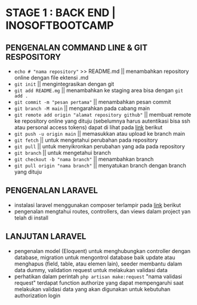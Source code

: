 # STAGE 1 : BACK END | INOSOFTBOOTCAMP

## PENGENALAN COMMAND LINE & GIT RESPOSITORY

- ```echo # "nama repository"``` >> README.md || menambahkan repository online dengan file ektensi .md
- ```git init``` || mengintegrasikan dengan git
- ```git add README.mg``` || menambahkan ke staging area bisa dengan ```git add .```
- ```git commit -m "pesan pertama"``` || menambahkan pesan commit
- ```git branch -M main``` || mengarahkan pada cabang main
- ```git remote add origin "alamat repository github"``` || membuat remote ke repository online yang dituju (sebelumnya harus autentikasi bisa ssh atau personal access tokens) dapat di lihat pada [link](https://docs.github.com/en/authentication/connecting-to-github-with-ssh/adding-a-new-ssh-key-to-your-github-account) berikut
- ```git push -u origin main``` || memasukkan atau upload ke branch main
- ```git fetch``` || untuk mengetahui perubahan pada repository
- ```git pull``` || untuk menyikronkan perubahan yang ada pada repository
- ```git branch``` || untuk mengetahui branch
- ```git checkout -b "nama branch"``` || menambahkan branch
- ```git pull origin "nama branch"``` || menyatukan branch dengan branch yang dituju

##  PENGENALAN LARAVEL

- instalasi laravel menggunakan composer terlampir pada [link](https://laravel.com/docs/master) berikut
- pengenalan mengtahui routes, controllers, dan views dalam project yan telah di install

## LANJUTAN LARAVEL

- pengenalan model (Eloquent) untuk menghubungkan controller dengan database, migration untuk mengontrol database baik update atau menghapus (field, table, atau elemen lain), seeder membantu dalam data dummy, validation request untuk melakukan validasi data
- perhatikan dalam perintah ```php artisan make:request``` "nama validasi request" terdapat function authorize yang dapat mempengaruhi saat  melakukan validasi data yang akan digunakan untuk kebutuhan authorization login